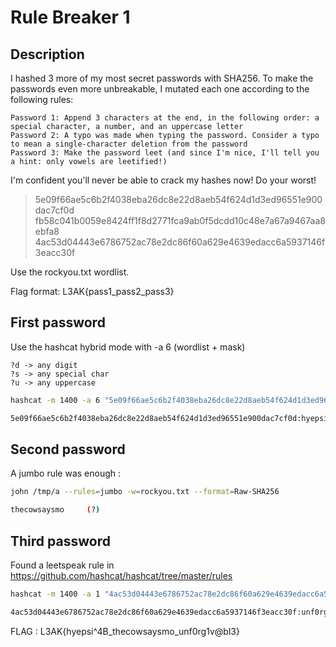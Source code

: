 # Rule Breaker 1

## Description

I hashed 3 more of my most secret passwords with SHA256. To make the passwords even more unbreakable, I mutated each one according to the following rules:

    Password 1: Append 3 characters at the end, in the following order: a special character, a number, and an uppercase letter
    Password 2: A typo was made when typing the password. Consider a typo to mean a single-character deletion from the password
    Password 3: Make the password leet (and since I'm nice, I'll tell you a hint: only vowels are leetified!)

I'm confident you'll never be able to crack my hashes now! Do your worst!

>5e09f66ae5c6b2f4038eba26dc8e22d8aeb54f624d1d3ed96551e900dac7cf0d fb58c041b0059e8424ff1f8d2771fca9ab0f5dcdd10c48e7a67a9467aa8ebfa8 4ac53d04443e6786752ac78e2dc86f60a629e4639edacc6a5937146f3eacc30f

Use the rockyou.txt wordlist.

Flag format: L3AK{pass1_pass2_pass3}

## First password

Use the hashcat hybrid mode with -a 6 (wordlist + mask)
 
```
?d -> any digit
?s -> any special char
?u -> any uppercase
```

```sh
hashcat -m 1400 -a 6 "5e09f66ae5c6b2f4038eba26dc8e22d8aeb54f624d1d3ed96551e900dac7cf0d" rockyou.txt "?s?d?u"

5e09f66ae5c6b2f4038eba26dc8e22d8aeb54f624d1d3ed96551e900dac7cf0d:hyepsi^4B
```


## Second password

A jumbo rule was enough :   

```sh
john /tmp/a --rules=jumbo -w=rockyou.txt --format=Raw-SHA256

thecowsaysmo     (?)
```

## Third password

Found a leetspeak rule in https://github.com/hashcat/hashcat/tree/master/rules

```sh
hashcat -m 1400 -a 1 "4ac53d04443e6786752ac78e2dc86f60a629e4639edacc6a5937146f3eacc30f" rockyou.txt -r leetspeak.rule

4ac53d04443e6786752ac78e2dc86f60a629e4639edacc6a5937146f3eacc30f:unf0rg1v@bl3
```

FLAG : L3AK{hyepsi^4B_thecowsaysmo_unf0rg1v@bl3}

